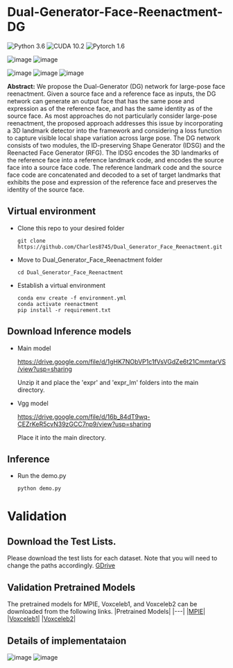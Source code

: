 
# Dual-Generator-Face-Reenactment-DG

![Python 3.6](https://img.shields.io/badge/python-3.6-green.svg?style=plastic)
![CUDA 10.2](https://img.shields.io/badge/cuda-10.2-green.svg?style=plastic)
![Pytorch 1.6](https://img.shields.io/badge/pytorch-1.60-green.svg?style=plastic)

![image](https://github.com/AvLab-CV/Dual_Generator_Face_Reenactment/blob/main/qrcode.png)
![image](https://github.com/AvLab-CV/Dual_Generator_Face_Reenactment/blob/main/result.gif)

![image](https://github.com/AvLab-CV/Dual_Generator_Face_Reenactment/blob/main/result2.gif)
![image](https://github.com/AvLab-CV/Dual_Generator_Face_Reenactment/blob/main/github_sample.png)
![image](https://github.com/AvLab-CV/Dual_Generator_Face_Reenactment/blob/main/github_sample2.png)

**Abstract:** We propose the Dual-Generator (DG) network for large-pose face reenactment. Given a source face and a reference face as inputs, the DG network can generate an output face that has the same pose and expression as of the reference face, and has the same identity as of the source face. As most approaches do not particularly consider large-pose reenactment, the proposed approach addresses this issue by incorporating a 3D landmark detector into the framework and considering a loss function to capture visible local shape variation across large pose. The DG network consists of two modules, the ID-preserving Shape Generator (IDSG) and the Reenacted Face Generator (RFG). The IDSG encodes the 3D landmarks of the reference face into a reference landmark code, and encodes the source face into a source face code. The reference landmark code and the source face code are concatenated and decoded to a set of target landmarks that exhibits the pose and expression of the reference face and preserves the identity of the source face. 

## Virtual environment
- Clone this repo to your desired folder
    ```
    git clone https://github.com/Charles8745/Dual_Generator_Face_Reenactment.git
    ```
- Move to Dual_Generator_Face_Reenactment folder
    ```
    cd Dual_Generator_Face_Reenactment
    ```
- Establish a virtual environment
    ```
    conda env create -f environment.yml
    conda activate reenactment
    pip install -r requirement.txt
    ```

## Download Inference models
- Main model

    https://drive.google.com/file/d/1gHK7NObVP1c1fVsVGdZe6t21CmmtarVS/view?usp=sharing
    
    Unzip it and place the 'expr' and 'expr_lm' folders into the main directory.


    

- Vgg model

    https://drive.google.com/file/d/16b_84dT9wq-CEZrKeR5cvN39zGCC7np9/view?usp=sharing

    Place it into the main directory.

## Inference
- Run the demo.py
    ```
    python demo.py
    ```
# Validation
## Download the Test Lists.
Please download the test lists for each dataset. Note that you will need to change the paths accordingly.
[GDrive]()
## Validation Pretrained Models
The pretrained models for MPIE, Voxceleb1, and Voxceleb2 can be downloaded from the following links.
|Pretrained Models|
|---|
|[MPIE]()|
|[Voxceleb1]()|
|[Voxceleb2]()|

## Details of implementataion

![image](https://github.com/AvLab-CV/Dual_Generator_Face_Reenactment/blob/main/IDSG.JPG)
![image](https://github.com/AvLab-CV/Dual_Generator_Face_Reenactment/blob/main/RFG.JPG)


